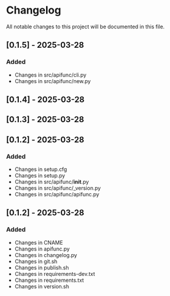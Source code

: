 # Changelog

All notable changes to this project will be documented in this file.

## [0.1.5] - 2025-03-28

### Added
- Changes in src/apifunc/cli.py
- Changes in src/apifunc/new.py

## [0.1.4] - 2025-03-28

## [0.1.3] - 2025-03-28

## [0.1.2] - 2025-03-28

### Added
- Changes in setup.cfg
- Changes in setup.py
- Changes in src/apifunc/__init__.py
- Changes in src/apifunc/_version.py
- Changes in src/apifunc/apifunc.py

## [0.1.2] - 2025-03-28

### Added
- Changes in CNAME
- Changes in apifunc.py
- Changes in changelog.py
- Changes in git.sh
- Changes in publish.sh
- Changes in requirements-dev.txt
- Changes in requirements.txt
- Changes in version.sh

